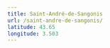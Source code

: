 ```yaml
---
title: Saint-André-de-Sangonis
url: /saint-andre-de-sangonis/
latitude: 43.65
longitude: 3.503
---
```

